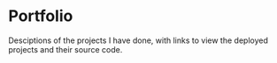 # Portfolio

Desciptions of the projects I have done, with links to view the deployed projects and their source code.
